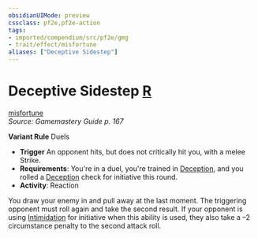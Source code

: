 ```yaml
---
obsidianUIMode: preview
cssclass: pf2e,pf2e-action
tags:
- imported/compendium/src/pf2e/gmg
- trait/effect/misfortune
aliases: ["Deceptive Sidestep"]
---
```

# Deceptive Sidestep [R](chapter-9-playing-the-game.md#Actions "Reaction")
[misfortune](misfortune.md)  
*Source: Gamemastery Guide p. 167*  

**Variant Rule** Duels
- **Trigger** An opponent hits, but does not critically hit you, with a melee Strike.
- **Requirements**: You're in a duel, you're trained in [Deception](../../compendium/skills.md#Deception), and you rolled a [Deception](../../compendium/skills.md#Deception) check for initiative this round.
- **Activity**: Reaction

You draw your enemy in and pull away at the last moment. The triggering opponent must roll again and take the second result. If your opponent is using [Intimidation](../../compendium/skills.md#Intimidation) for initiative when this ability is used, they also take a –2 circumstance penalty to the second attack roll.
